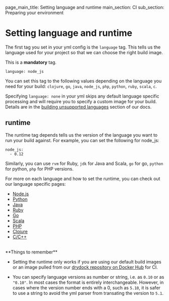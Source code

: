 page_main_title: Setting language and runtime
main_section: CI
sub_section: Preparing your environment

# Setting language and runtime

The first tag you set in your yml config is the `language` tag. This tells us the language used for your project so that we can choose the right build image.

This is a **mandatory** tag.

```
language: node_js
```

You can set this tag to the following values depending on the language you need for your build: `clojure`, `go`, `java`, `node_js`, `php`, `python`, `ruby`, `scala`, `c`.

Specifying ```language: none``` in your yml skips any default language specific processing and will require you to specify a custom image for your build. Details are in the [building unsupported languages](unsupported-languages/) section of our docs.

## runtime

The runtime tag depends tells us the version of the language you want to run your build against. For example, you can set the following for node_js:

```
node_js:
  - 0.12
```
Similarly, you can use `rvm` for Ruby, `jdk` for Java and Scala, `go` for go, `python` for python, `php` for PHP versions.

For more on each language and how to set the runtime, you can check out our language specific pages:

-  [Node.js](nodejs-continuous-integration.md)
-  [Python](python-continuous-integration.md)
-  [Java](java-continuous-integration.md)
-  [Ruby](ruby-continuous-integration.md)
-  [Go](go-continuous-integration.md)
-  [Scala](scala-continuous-integration.md)
-  [PHP](php-continuous-integration.md)
-  [Clojure](clojure-continuous-integration.md)
-  [C/C++](cpp-continuous-integration.md)

<br>
**Things to remember**

-  Setting the runtime only works if you are using our default build images or an image pulled from our [drydock repository on Docker Hub](https://hub.docker.com/u/drydock/) for CI.

-  You can specify language versions as number or string, i.e. as `0.10` or as `"0.10"`. In most cases the format is entirely interchangeable. However, in cases where the version number ends with a 0, such as `5.10`, it is safer to use a string to avoid the yml parser from transating the version to `5.1`.
